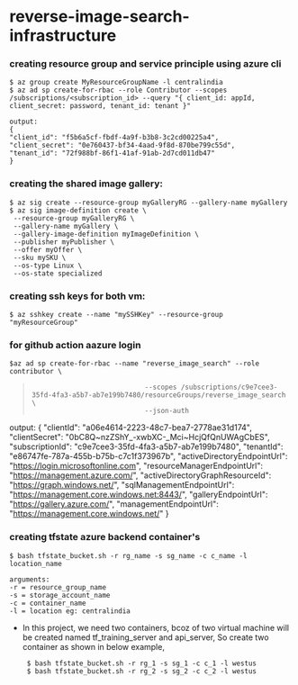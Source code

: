 # reverse-image-search-infrastructure

### creating resource group and service principle using azure cli 
    $ az group create MyResourceGroupName -l centralindia 
    $ az ad sp create-for-rbac --role Contributor --scopes /subscriptions/<subscription_id> --query "{ client_id: appId, client_secret: password, tenant_id: tenant }"

    output:
    {
    "client_id": "f5b6a5cf-fbdf-4a9f-b3b8-3c2cd00225a4",
    "client_secret": "0e760437-bf34-4aad-9f8d-870be799c55d",
    "tenant_id": "72f988bf-86f1-41af-91ab-2d7cd011db47"
    }

### creating the shared image gallery:
	$ az sig create --resource-group myGalleryRG --gallery-name myGallery
	$ az sig image-definition create \
     --resource-group myGalleryRG \
     --gallery-name myGallery \
     --gallery-image-definition myImageDefinition \
     --publisher myPublisher \
     --offer myOffer \
     --sku mySKU \
     --os-type Linux \
     --os-state specialized

### creating ssh keys for both vm:
    $ az sshkey create --name "mySSHKey" --resource-group "myResourceGroup"

### for github action aazure login
    $az ad sp create-for-rbac --name "reverse_image_search" --role contributor \
>                                 --scopes /subscriptions/c9e7cee3-35fd-4fa3-a5b7-ab7e199b7480/resourceGroups/reverse_image_search \
>                                 --json-auth

 output:
    {
    "clientId": "a06e4614-2223-48c7-bea7-2778ae31d174",
    "clientSecret": "0bC8Q~nzZShY_-xwbXC-_Mci~HcjQfQnUWAgCbES",
    "subscriptionId": "c9e7cee3-35fd-4fa3-a5b7-ab7e199b7480",
    "tenantId": "e86747fe-787a-455b-b75b-c7c1f373967b",
    "activeDirectoryEndpointUrl": "https://login.microsoftonline.com",
    "resourceManagerEndpointUrl": "https://management.azure.com/",
    "activeDirectoryGraphResourceId": "https://graph.windows.net/",
    "sqlManagementEndpointUrl": "https://management.core.windows.net:8443/",
    "galleryEndpointUrl": "https://gallery.azure.com/",
    "managementEndpointUrl": "https://management.core.windows.net/"
  }

### creating tfstate azure backend container's 

    $ bash tfstate_bucket.sh -r rg_name -s sg_name -c c_name -l location_name
    
    arguments:
    -r = resource_group_name 
    -s = storage_account_name 
    -c = container_name 
    -l = location eg: centralindia

 - In this project, we need two containers, bcoz of two virtual machine will be created named tf_training_server and api_server, So create two container as shown in below example,
    
        $ bash tfstate_bucket.sh -r rg_1 -s sg_1 -c c_1 -l westus
        $ bash tfstate_bucket.sh -r rg_2 -s sg_2 -c c_2 -l westus





